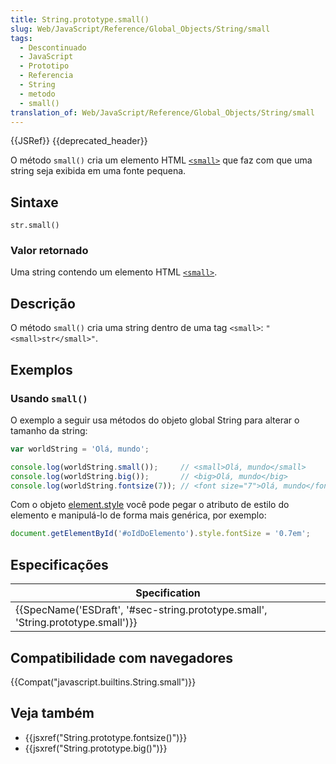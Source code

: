 ```yaml
---
title: String.prototype.small()
slug: Web/JavaScript/Reference/Global_Objects/String/small
tags:
  - Descontinuado
  - JavaScript
  - Prototipo
  - Referencia
  - String
  - metodo
  - small()
translation_of: Web/JavaScript/Reference/Global_Objects/String/small
---
```

{{JSRef}} {{deprecated_header}}

O método `small()` cria um elemento HTML [`<small>`](/pt-BR/docs/Web/HTML/Element/small) que faz com que uma string seja exibida em uma fonte pequena.

## Sintaxe

```
str.small()
```

### Valor retornado

Uma string contendo um elemento HTML [`<small>`](/pt-BR/docs/Web/HTML/Element/small).

## Descrição

O método `small()` cria uma string dentro de uma tag `<small>`: `"<small>str</small>"`.

## Exemplos

### Usando `small()`

O exemplo a seguir usa métodos do objeto global String para alterar o tamanho da string:

```js
var worldString = 'Olá, mundo';

console.log(worldString.small());     // <small>Olá, mundo</small>
console.log(worldString.big());       // <big>Olá, mundo</big>
console.log(worldString.fontsize(7)); // <font size="7">Olá, mundo</fontsize>
```

Com o objeto [element.style](/pt-BR/docs/Web/API/ElementCSSInlineStyle/style) você pode pegar o atributo de estilo do elemento e manipulá-lo de forma mais genérica, por exemplo:

```js
document.getElementById('#oIdDoElemento').style.fontSize = '0.7em';
```

## Especificações

| Specification                                                                                                |
| ------------------------------------------------------------------------------------------------------------ |
| {{SpecName('ESDraft', '#sec-string.prototype.small', 'String.prototype.small')}} |

## Compatibilidade com navegadores

{{Compat("javascript.builtins.String.small")}}

## Veja também

- {{jsxref("String.prototype.fontsize()")}}
- {{jsxref("String.prototype.big()")}}
